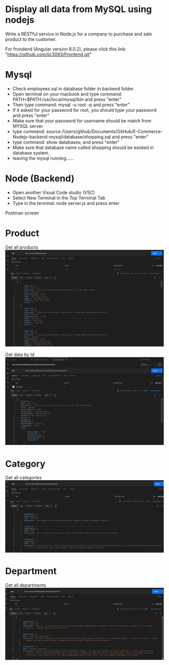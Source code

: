 # Display all data from MySQL using nodejs
Write a RESTful service in Node.js for a company to purchase and sale product to the customer.

For frondend (Angular version 8.0.2), please click this link: "https://github.com/ijc3093/Frontend.git"


# Mysql
- Check employees.sql in database folder in backend folder.
- Open terminal on your macbook and type command: PATH=$PATH:/usr/local/mysql/bin and press "enter"
- Then type command: mysql -u root -p and press "enter"
- If it asked for your password for root, you should type your password and press "enter"
- Make sure that your password for username should be match from MYSQL server
- type command: source /Users/github/Documents/GitHub/E-Commerce-Nodejs-backend-mysql/database/shopping.sql and press "enter"
- type command: show databases; and press "enter"
- Make sure that database name called shopping should be existed in database system.
- leaving the mysql running......


# Node (Backend) 
- Open another Visual Code studio (VSC)
- Select New Terminal in the Top Terminal Tab
- Type in the terminal: node server.js and press enter

Postman screen

# Product
Get all products
![Screenshot](https://github.com/ijc3093/E-Commerce-Nodejs-backend-mysql/blob/master/images/getALLProducts.png)


Get data by Id
![Screenshot](https://github.com/ijc3093/E-Commerce-Nodejs-backend-mysql/blob/master/images/getProductBYID.png)

# Category
Get all categories
![Screenshot](https://github.com/ijc3093/E-Commerce-Nodejs-backend-mysql/blob/master/images/getCategory.png)


# Department
Get all departments
![Screenshot](https://github.com/ijc3093/E-Commerce-Nodejs-backend-mysql/blob/master/images/getDepartment.png)

